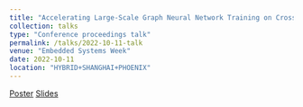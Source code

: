 ```yaml
---
title: "Accelerating Large-Scale Graph Neural Network Training on Crossbar Diet"
collection: talks
type: "Conference proceedings talk"
permalink: /talks/2022-10-11-talk
venue: "Embedded Systems Week"
date: 2022-10-11
location: "HYBRID+SHANGHAI+PHOENIX"
---
```


[Poster](https://cogbogu.github.io/files/Poster_ESWEEK_Chux.pdf)
[Slides](https://cogbogu.github.io/files/Slides_ESWEEK22.pdf)
